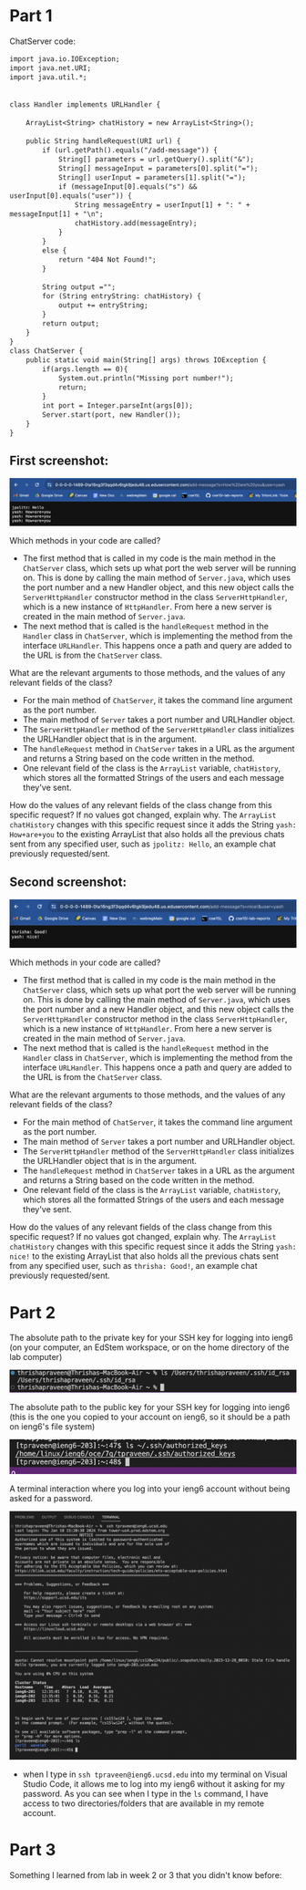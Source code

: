 Part 1
=========	

ChatServer code:
```
import java.io.IOException;
import java.net.URI;
import java.util.*;


class Handler implements URLHandler {

    ArrayList<String> chatHistory = new ArrayList<String>();

    public String handleRequest(URI url) {
        if (url.getPath().equals("/add-message")) {
            String[] parameters = url.getQuery().split("&");
            String[] messageInput = parameters[0].split("=");
            String[] userInput = parameters[1].split("=");
            if (messageInput[0].equals("s") && userInput[0].equals("user")) {
                String messageEntry = userInput[1] + ": " + messageInput[1] + "\n";
                chatHistory.add(messageEntry);
            }
        } 
        else {
            return "404 Not Found!";
        }

        String output ="";
        for (String entryString: chatHistory) {
            output += entryString;
        }
        return output; 
    }
}
class ChatServer {
    public static void main(String[] args) throws IOException {
        if(args.length == 0){
            System.out.println("Missing port number!");
            return;
        }
        int port = Integer.parseInt(args[0]);
        Server.start(port, new Handler());
    }
}
```

First screenshot:
---------	

![Image](lab2_p1_screenshot1.png)

Which methods in your code are called?
* The first method that is called in my code is the main method in the `ChatServer` class, which sets up what port the web server will be running on. This is done by calling the main method of `Server.java`, which uses the port number and a new Handler object, and this new object calls the `ServerHttpHandler` constructor method in the class `ServerHttpHandler`, which is a new instance of `HttpHandler`. From here a new server is created in the main method of `Server.java`.  
* The next method that is called is the `handleRequest` method in the `Handler` class in `ChatServer`, which is implementing the method from the interface `URLHandler`. This happens once a path and query are added to the URL is from the `ChatServer` class. 

What are the relevant arguments to those methods, and the values of any relevant fields of the class?
* For the main method of `ChatServer`, it takes the command line argument as the port number.  
* The main method of `Server` takes a port number and URLHandler object.
* The `ServerHttpHandler` method of the `ServerHttpHandler` class initializes the URLHandler object that is in the argument.
* The `handleRequest` method in `ChatServer` takes in a URL as the argument and returns a String based on the code written in the method.
* One relevant field of the class is the `ArrayList` variable, `chatHistory`, which stores all the formatted Strings of the users and each message they've sent. 

How do the values of any relevant fields of the class change from this specific request? If no values got changed, explain why.
The `ArrayList` `chatHistory` changes with this specific request since it adds the String `yash: How+are+you` to the existing ArrayList that also holds all the previous chats sent from any specified user, such as `jpolitz: Hello`, an example chat previously requested/sent. 

Second screenshot:
---------	

![Image](lab2_p1_screenshot2.png)

Which methods in your code are called?
* The first method that is called in my code is the main method in the `ChatServer` class, which sets up what port the web server will be running on. This is done by calling the main method of `Server.java`, which uses the port number and a new Handler object, and this new object calls the `ServerHttpHandler` constructor method in the class `ServerHttpHandler`, which is a new instance of `HttpHandler`. From here a new server is created in the main method of `Server.java`.  
* The next method that is called is the `handleRequest` method in the `Handler` class in `ChatServer`, which is implementing the method from the interface `URLHandler`. This happens once a path and query are added to the URL is from the `ChatServer` class. 

What are the relevant arguments to those methods, and the values of any relevant fields of the class?
* For the main method of `ChatServer`, it takes the command line argument as the port number.  
* The main method of `Server` takes a port number and URLHandler object.
* The `ServerHttpHandler` method of the `ServerHttpHandler` class initializes the URLHandler object that is in the argument.
* The `handleRequest` method in `ChatServer` takes in a URL as the argument and returns a String based on the code written in the method.
* One relevant field of the class is the `ArrayList` variable, `chatHistory`, which stores all the formatted Strings of the users and each message they've sent. 

How do the values of any relevant fields of the class change from this specific request? If no values got changed, explain why.
The `ArrayList` `chatHistory` changes with this specific request since it adds the String `yash: nice!` to the existing ArrayList that also holds all the previous chats sent from any specified user, such as `thrisha: Good!`, an example chat previously requested/sent. 

Part 2
=========	
The absolute path to the private key for your SSH key for logging into ieng6 (on your computer, an EdStem workspace, or on the home directory of the lab computer)

![Image](lab2_p2_ss1.png)

The absolute path to the public key for your SSH key for logging into ieng6 (this is the one you copied to your account on ieng6, so it should be a path on ieng6's file system)

![Image](lab2_p2_ss2.png)

A terminal interaction where you log into your ieng6 account without being asked for a password.

![Image](lab2_p2_ss3.png)

* when I type in `ssh tpraveen@ieng6.ucsd.edu` into my terminal on Visual Studio Code, it allows me to log into my ieng6 without it asking for my password. As you can see when I type in the `ls` command, I have access to two directories/folders that are available in my remote account.

Part 3
=========	
Something I learned from lab in week 2 or 3 that you didn't know before:
